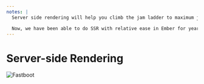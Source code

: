 ```yaml
---
notes: |
  Server side rendering will help you climb the jam ladder to maximum jam city! remember the quote from jamstack.org, they talk about building **fast** sites, and one way to really speed up the perceived performance of a Single Page application (and to win cool-engineer points) is to implement sever side rendering.

  Now, we have been able to do SSR with relative ease in Ember for years now thanks to the amazing work put into Fastboot, but we have a slight problem. If we setup a node server to host our fastboot application then we're sliding back down the jam continuoum. Remember that Netlify is primarally a static asset CDN, so we instead need some way to get the goodness of SSR while still being able to serve the assets statically. This is where pre-rendering comes in :tada:
---
```


# Server-side Rendering

![Fastboot](/images/fastboot.svg)
